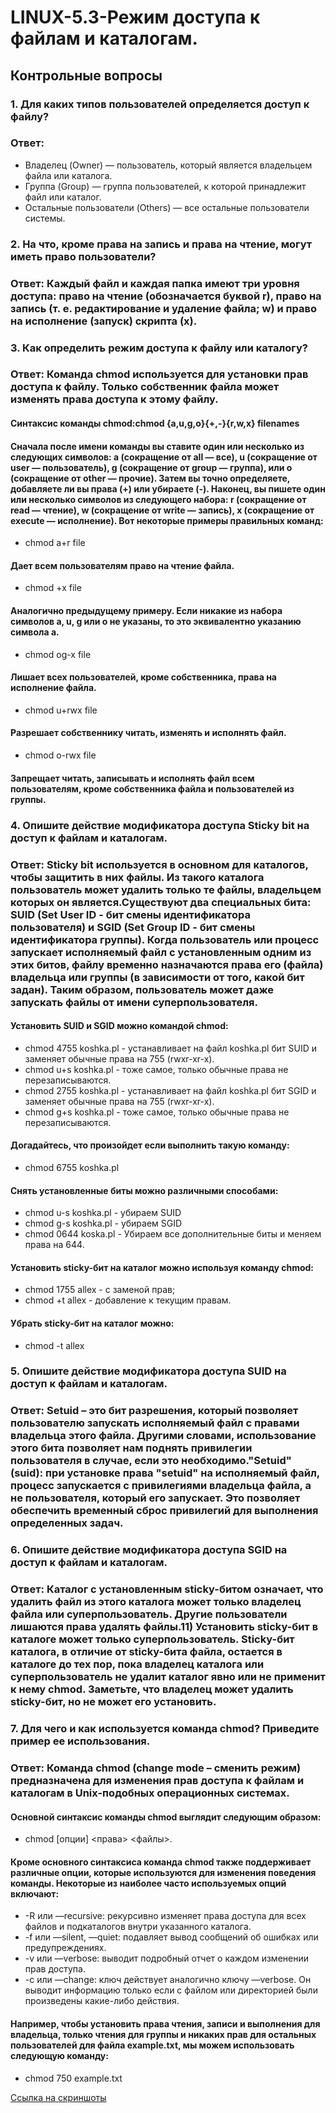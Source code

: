 # LINUX-5.3-Режим доступа к файлам и каталогам.
## Контрольные вопросы
### 1. Для каких типов пользователей определяется доступ к файлу?
### Ответ:
- Владелец (Owner) — пользователь, который является владельцем файла или каталога.
- Группа (Group) — группа пользователей, к которой принадлежит файл или каталог.
- Остальные пользователи (Others) — все остальные пользователи системы.
### 2. На что, кроме права на запись и права на чтение, могут иметь право пользователи?
### Ответ: Каждый файл и каждая папка имеют три уровня доступа: право на чтение (обозначается буквой r), право на запись (т. е. редактирование и удаление файла; w) и право на исполнение (запуск) скрипта (x).
### 3. Как определить режим доступа к файлу или каталогу?
### Ответ: Команда chmod используется для установки прав доступа к файлу. Только собственник файла может изменять права доступа к этому файлу.
#### Синтаксис команды chmod:chmod {a,u,g,o}{+,-}{r,w,x} filenames

#### Сначала после имени команды вы ставите один или несколько из следующих символов: a (сокращение от all — все), u (сокращение от user — пользователь), g (сокращение от group — группа), или o (сокращение от other — прочие). Затем вы точно определяете, добавляете ли вы права (+) или убираете (-). Наконец, вы пишете один или несколько символов из следующего набора: r (сокращение от read — чтение), w (сокращение от write — запись), x (сокращение от execute — исполнение). Вот некоторые примеры правильных команд:
- chmod a+r file
#### Дает всем пользователям право на чтение файла.
- chmod +x file
#### Аналогично предыдущему примеру. Если никакие из набора символов a, u, g или o не указаны, то это эквивалентно указанию символа a.
- chmod og-x file
#### Лишает всех пользователей, кроме собственника, права на исполнение файла.
- chmod u+rwx file
#### Разрешает собственнику читать, изменять и исполнять файл.
- chmod o-rwx file
#### Запрещает читать, записывать и исполнять файл всем пользователям, кроме собственника файла и пользователей из группы.
### 4. Опишите действие модификатора доступа Sticky bit на доступ к файлам и каталогам.
### Ответ: Sticky bit используется в основном для каталогов, чтобы защитить в них файлы. Из такого каталога пользователь может удалить только те файлы, владельцем которых он является.Существуют два специальных бита: SUID (Set User ID - бит смены идентификатора пользователя) и SGID (Set Group ID - бит смены идентификатора группы). Когда пользователь или процесс запускает исполняемый файл с установленным одним из этих битов, файлу временно назначаются права его (файла) владельца или группы (в зависимости от того, какой бит задан). Таким образом, пользователь может даже запускать файлы от имени суперпользователя.
#### Установить SUID и SGID можно командой chmod:
- chmod 4755 koshka.pl - устанавливает на файл koshka.pl бит SUID и заменяет обычные права на 755 (rwxr-xr-x).
- chmod u+s koshka.pl - тоже самое, только обычные права не перезаписываются.
- chmod 2755 koshka.pl - устанавливает на файл koshka.pl бит SGID и заменяет обычные права на 755 (rwxr-xr-x).
- chmod g+s koshka.pl - тоже самое, только обычные права не перезаписываются.
#### Догадайтесь, что произойдет если выполнить такую команду:
- chmod 6755 koshka.pl
#### Снять установленные биты можно различными способами:
- chmod u-s koshka.pl - убираем SUID
- chmod g-s koshka.pl - убираем SGID
- chmod 0644 koska.pl - Убираем все дополнительные биты и меняем права на 644.
#### Установить sticky-бит на каталог можно используя команду chmod:
- chmod 1755 allex - с заменой прав;
- chmod +t allex - добавление к текущим правам.
#### Убрать sticky-бит на каталог можно:
- chmod -t allex

### 5. Опишите действие модификатора доступа SUID на доступ к файлам и каталогам.
### Ответ: Setuid – это бит разрешения, который позволяет пользователю запускать исполняемый файл с правами владельца этого файла. Другими словами, использование этого бита позволяет нам поднять привилегии пользователя в случае, если это необходимо."Setuid" (suid): при установке права "setuid" на исполняемый файл, процесс запускается с привилегиями владельца файла, а не пользователя, который его запускает. Это позволяет обеспечить временный сброс привилегий для выполнения определенных задач.
### 6. Опишите действие модификатора доступа SGID на доступ к файлам и каталогам.
### Ответ: Каталог с установленным sticky-битом означает, что удалить файл из этого каталога может только владелец файла или суперпользователь. Другие пользователи лишаются права удалять файлы.11) Установить sticky-бит в каталоге может только суперпользователь. Sticky-бит каталога, в отличие от sticky-бита файла, остается в каталоге до тех пор, пока владелец каталога или суперпользователь не удалит каталог явно или не применит к нему chmod. Заметьте, что владелец может удалить sticky-бит, но не может его установить.
### 7. Для чего и как используется команда chmod? Приведите пример ее использования.
### Ответ: Команда chmod (change mode – сменить режим) предназначена для изменения прав доступа к файлам и каталогам в Unix-подобных операционных системах.
#### Основной синтаксис команды chmod выглядит следующим образом:
- chmod [опции] <права> <файлы>.
#### Кроме основного синтаксиса команда chmod также поддерживает различные опции, которые используются для изменения поведения команды. Некоторые из наиболее часто используемых опций включают:
- -R или —recursive: рекурсивно изменяет права доступа для всех файлов и подкаталогов внутри указанного каталога.
- -f или —silent, —quiet: подавляет вывод сообщений об ошибках или предупреждениях.
- -v или —verbose: выводит подробный отчет о каждом изменении прав доступа.
- -c или —change: ключ действует аналогично ключу —verbose. Он выводит информацию только если с файлом или директорией были произведены какие-либо действия.
#### Например, чтобы установить права чтения, записи и выполнения для владельца, только чтения для группы и никаких прав для остальных пользователей для файла example.txt, мы можем использовать следующую команду:
- chmod 750 example.txt

  
[Ссылка на скриншоты](https://docs.google.com/document/d/1I9ZXkEP9q-didVOBc3AibWBUBXnWJ-yyaNMaMl0oo_I/edit?usp=sharing)
